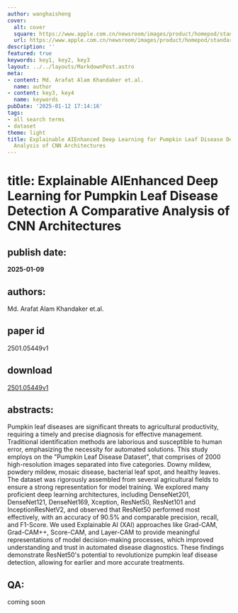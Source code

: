 ```yaml
---
author: wanghaisheng
cover:
  alt: cover
  square: https://www.apple.com.cn/newsroom/images/product/homepod/standard/Apple-HomePod-hero-230118_big.jpg.large_2x.jpg
  url: https://www.apple.com.cn/newsroom/images/product/homepod/standard/Apple-HomePod-hero-230118_big.jpg.large_2x.jpg
description: ''
featured: true
keywords: key1, key2, key3
layout: ../../layouts/MarkdownPost.astro
meta:
- content: Md. Arafat Alam Khandaker et.al.
  name: author
- content: key3, key4
  name: keywords
pubDate: '2025-01-12 17:14:16'
tags:
- all search terms
- dataset
theme: light
title: Explainable AIEnhanced Deep Learning for Pumpkin Leaf Disease Detection A Comparative
  Analysis of CNN Architectures
---
```


# title: Explainable AIEnhanced Deep Learning for Pumpkin Leaf Disease Detection A Comparative Analysis of CNN Architectures 
## publish date: 
**2025-01-09** 
## authors: 
  Md. Arafat Alam Khandaker et.al. 
## paper id
2501.05449v1
## download
[2501.05449v1](http://arxiv.org/abs/2501.05449v1)
## abstracts:
Pumpkin leaf diseases are significant threats to agricultural productivity, requiring a timely and precise diagnosis for effective management. Traditional identification methods are laborious and susceptible to human error, emphasizing the necessity for automated solutions. This study employs on the "Pumpkin Leaf Disease Dataset", that comprises of 2000 high-resolution images separated into five categories. Downy mildew, powdery mildew, mosaic disease, bacterial leaf spot, and healthy leaves. The dataset was rigorously assembled from several agricultural fields to ensure a strong representation for model training. We explored many proficient deep learning architectures, including DenseNet201, DenseNet121, DenseNet169, Xception, ResNet50, ResNet101 and InceptionResNetV2, and observed that ResNet50 performed most effectively, with an accuracy of 90.5% and comparable precision, recall, and F1-Score. We used Explainable AI (XAI) approaches like Grad-CAM, Grad-CAM++, Score-CAM, and Layer-CAM to provide meaningful representations of model decision-making processes, which improved understanding and trust in automated disease diagnostics. These findings demonstrate ResNet50's potential to revolutionize pumpkin leaf disease detection, allowing for earlier and more accurate treatments.
## QA:
coming soon
